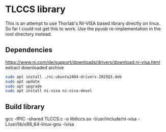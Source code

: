 # TLCCS library

This is an attempt to use Thorlab's NI-VISA based library directly on linux.
So far I could not get this to work.
Use the pyusb re-implementation in the root directory instead.

## Dependencies

https://www.ni.com/de/support/downloads/drivers/download.ni-visa.html
extract downloaded archive

```bash
sudo apt install ./ni-ubuntu2404-drivers-2025Q3.deb
sudo apt update
sudo apt upgrade
sudo apt install ni-visa ni-visa-devel
```

## Build library
gcc -fPIC -shared TLCCS.c -o libtlccs.so -I/usr/include/ni-visa -L/usr/lib/x86_64-linux-gnu -lvisa